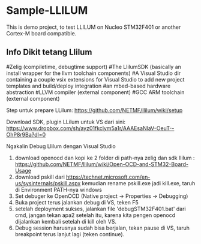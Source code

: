 # Sample-LLILUM
This is demo project, to test LLILUM on Nucleo STM32F401 or another Cortex-M board compatible.

Info Dikit tetang Llilum
-------------------------
#Zelig (compiletime, debugtime support)
#The LlilumSDK (basically an install wrapper for the llvm toolchain components)
#A Visual Studio dir containing a couple vsix extensions for Visual Studio to add new project templates and build/deploy integration
#an mbed-based hardware abstraction
#LLVM compiler (external component)
#GCC ARM toolchain (external component)

Step untuk prepare LLilum:
https://github.com/NETMF/llilum/wiki/setup

Download SDK, plugin LLilum untuk VS dari sini:
https://www.dropbox.com/sh/ayz01fkclym5a1r/AAAEsaNlaV-OeuT--OhP8r9Ba?dl=0

Ngakalin Debug Llilum dengan Visual Studio
1) download openocd dan kopi ke 2 folder di path-nya zelig dan sdk llilum : https://github.com/NETMF/llilum/wiki/Open-OCD-and-STM32-Board-Usage
2) download pskill dari https://technet.microsoft.com/en-us/sysinternals/pskill.aspx kemudian rename pskill.exe jadi kill.exe, taruh di Environment PATH-nya windows
3) Set debuger ke OpenOCD (Native project -> Properties -> Debugging)
4) Buka project terus jalankan debug di VS, teken F5
5) setelah deployment sukses, jalankan file 'debugSTM32F401.bat' dari cmd, jangan tekan apa2 setelah itu, karena kita pengen openocd dijalankan kembali setelah di kill oleh VS.
6) Debug session harusnya sudah bisa berjalan, tekan pause di VS, taruh breakpoint terus lanjut lagi (teken continue).
